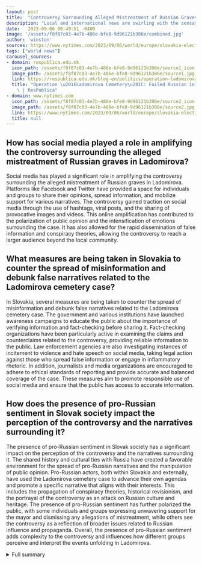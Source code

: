 ```yaml
---
layout: post
title:  "Controversy Surrounding Alleged Mistreatment of Russian Graves Unfolds in Ladomirova"
description: "Local and international news are swirling with the sensational controversy surrounding the alleged mistreatment of Russian graves in Ladomirova. As the situation escalates, social media amplification and diplomatic tensions further complicate the matter. Amidst the chaos, key players are countering misinformation and pushing for justice."
date:   2023-09-06 00:49:51 -0400
image: '/assets/f8f87c03-4e7b-486e-bfe8-9d96121b386e/combined.jpg'
author: 'winston'
sources: https://www.nytimes.com/2023/09/06/world/europe/slovakia-election-russia-ukraine.html https://respublica.edu.mk/blog-en/politics/operation-ladomirova-cemetery-failed-russian-information-cover-up/?lang=en
tags: ["world news"]
carousel_sources:
- domain: respublica.edu.mk
  icon_path: /assets/f8f87c03-4e7b-486e-bfe8-9d96121b386e/source1_icon.jpg
  image_path: /assets/f8f87c03-4e7b-486e-bfe8-9d96121b386e/source1.jpg
  link: https://respublica.edu.mk/blog-en/politics/operation-ladomirova-cemetery-failed-russian-information-cover-up/?lang=en
  title: "Operation \u201ELadomirova Cemetery\u201C: Failed Russian information cover-up\
    \ | ResPublica"
- domain: www.nytimes.com
  icon_path: /assets/f8f87c03-4e7b-486e-bfe8-9d96121b386e/source2_icon.jpg
  image_path: /assets/f8f87c03-4e7b-486e-bfe8-9d96121b386e/source2.jpg
  link: https://www.nytimes.com/2023/09/06/world/europe/slovakia-election-russia-ukraine.html
  title: null
---
```


## How has social media played a role in amplifying the controversy surrounding the alleged mistreatment of Russian graves in Ladomirova?
Social media has played a significant role in amplifying the controversy surrounding the alleged mistreatment of Russian graves in Ladomirova. Platforms like Facebook and Twitter have provided a space for individuals and groups to share their opinions, spread information, and mobilize support for various narratives. The controversy gained traction on social media through the use of hashtags, viral posts, and the sharing of provocative images and videos. This online amplification has contributed to the polarization of public opinion and the intensification of emotions surrounding the case. It has also allowed for the rapid dissemination of false information and conspiracy theories, allowing the controversy to reach a larger audience beyond the local community.

## What measures are being taken in Slovakia to counter the spread of misinformation and debunk false narratives related to the Ladomirova cemetery case?
In Slovakia, several measures are being taken to counter the spread of misinformation and debunk false narratives related to the Ladomirova cemetery case. The government and various institutions have launched awareness campaigns to educate the public about the importance of verifying information and fact-checking before sharing it. Fact-checking organizations have been particularly active in examining the claims and counterclaims related to the controversy, providing reliable information to the public. Law enforcement agencies are also investigating instances of incitement to violence and hate speech on social media, taking legal action against those who spread false information or engage in inflammatory rhetoric. In addition, journalists and media organizations are encouraged to adhere to ethical standards of reporting and provide accurate and balanced coverage of the case. These measures aim to promote responsible use of social media and ensure that the public has access to accurate information.

## How does the presence of pro-Russian sentiment in Slovak society impact the perception of the controversy and the narratives surrounding it?
The presence of pro-Russian sentiment in Slovak society has a significant impact on the perception of the controversy and the narratives surrounding it. The shared history and cultural ties with Russia have created a favorable environment for the spread of pro-Russian narratives and the manipulation of public opinion. Pro-Russian actors, both within Slovakia and externally, have used the Ladomirova cemetery case to advance their own agendas and promote a specific narrative that aligns with their interests. This includes the propagation of conspiracy theories, historical revisionism, and the portrayal of the controversy as an attack on Russian culture and heritage. The presence of pro-Russian sentiment has further polarized the public, with some individuals and groups expressing unwavering support for the mayor and dismissing any allegations of mistreatment, while others see the controversy as a reflection of broader issues related to Russian influence and propaganda. Overall, the presence of pro-Russian sentiment adds complexity to the controversy and influences how different groups perceive and interpret the events unfolding in Ladomirova.


<details>
        <summary>Full summary</summary>
<p>The controversy surrounding alleged mistreatment of Russian graves in Ladomirova has been making waves in both local and international news. The mayor of Ladomirova, who has been accused of desecrating the graves, denies all allegations and claims that they have been blown out of proportion.</p>
<p>The controversy first came to light when the Russian ambassador visited Ladomirova and met with a former mayor who was accused of embezzlement. This meeting sparked speculation and raised questions about the ambassador's motive and involvement in the situation.</p>
<p>In a surprising turn of events, the former mayor's wife ran against the current mayor in the local election and emerged victorious. This unexpected victory prompted further scrutiny and skepticism from the public.</p>
<p>The ambassador's claim of 'razed' Russian graves was quickly debunked by the police. They conducted a thorough investigation and found no evidence to support the allegations of mistreatment. This revelation cast doubt on the credibility of the ambassador's statements and raised suspicions about possible misinformation.</p>
<p>Kremlin-friendly Slovaks, particularly the Brat za Brata bikers, took to social media to amplify the controversy. They propagated inflammatory messages and spread false information, fueling public outrage and inciting calls for extreme actions against the mayor. Social media platforms were flooded with calls for the mayor to be executed, buried alive, and flogged like a dog.</p>
<p>In response to the escalating situation, Slovakia's prosecutor general announced a potential criminal investigation against the mayor. This announcement further polarized public opinion, with some demanding justice and others questioning the motives behind the investigation.</p>
<p>The mayor, however, maintains his innocence. While he admits to removing stone border markers from the cemetery, he vehemently denies any direct involvement in touching the graves. He asserts that his actions were motivated by a desire to improve the overall appearance of the cemetery and were not intended to disrespect or mistreat any graves.</p>
<p>It is important to note that the cemetery in question contains unidentified bodies of soldiers from various countries, including Russia. Contrary to initial reports, the allegations of desecration are not limited to Russian graves alone. The cemetery represents a final resting place for fallen soldiers of different nationalities, highlighting the rich history and sacrifices made by individuals from various parts of the world.</p>
<p>The controversy surrounding the Ladomirova cemetery has also shed light on the presence of pro-Russian sentiment in Slovak society. The shared history and cultural ties with Russia have shaped certain narratives of historical revisionism and Slavism, which are being used to manipulate public opinion. Proxy actors have played a significant role in spreading false information and supporting Russian domestic propaganda.</p>
<p>In response to these information and influence operations, institutions and ministries in Slovakia are coordinating their efforts to counter the spread of misinformation. They have identified the Ladomirova cemetery case as a part of a broader Russian propaganda campaign and are actively working to debunk false narratives.</p>
<p>The Russian embassy has denounced the accusations of grave desecration in Ladomirova and condemned the Slovak police for labeling the Russian ambassador as a hoaxer spreading propaganda. This ongoing diplomatic tension between Russia and Slovakia adds another layer of complexity to an already contentious situation.</p>
<p>As the controversy continues to unfold, it is crucial to separate facts from propaganda and ensure that justice is served based on evidence and due process. The international community will closely monitor the developments in Ladomirova, hoping for a resolution that respects the memory of the fallen soldiers and upholds the principles of truth and justice.</p>
</details>